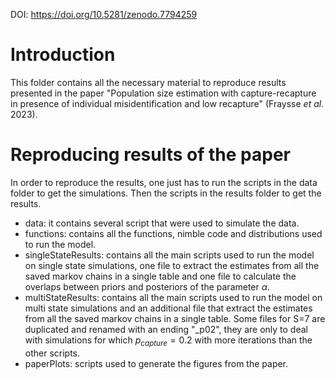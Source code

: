 
DOI: <https://doi.org/10.5281/zenodo.7794259>

# Introduction <a name="introduction"></a>

This folder contains all the necessary material to reproduce results presented in the paper "Population size estimation with capture-recapture in presence of individual misidentification and low recapture" (Fraysse *et al.* 2023).


# Reproducing results of the paper  <a name="reproduce"></a>

In order to reproduce the results, one just has to run the scripts in the data folder to get the simulations. Then the scripts in the results folder to get the results. 

* data: it contains several script that were used to simulate the data.
* functions: contains all the functions, nimble code and distributions used to run the model. 
* singleStateResults: contains all the main scripts used to run the model on single state simulations, one file to extract the estimates from all the saved markov chains in a single table and one file to calculate the overlaps between priors and posteriors of the parameter $\alpha$.
* multiStateResults: contains all the main scripts used to run the model on multi state simulations and an additional file that extract the estimates from all the saved markov chains in a single table. Some files for S=7 are duplicated and renamed with an ending "_p02", they are only to deal with simulations for which $p_{capture} = 0.2$ with more iterations than the other scripts.
* paperPlots: scripts used to generate the figures from the paper.




